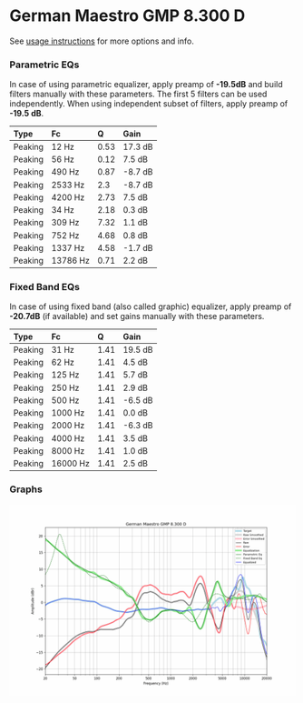 # German Maestro GMP 8.300 D
See [usage instructions](https://github.com/jaakkopasanen/AutoEq#usage) for more options and info.

### Parametric EQs
In case of using parametric equalizer, apply preamp of **-19.5dB** and build filters manually
with these parameters. The first 5 filters can be used independently.
When using independent subset of filters, apply preamp of **-19.5 dB**.

| Type    | Fc       |    Q | Gain    |
|:--------|:---------|:-----|:--------|
| Peaking | 12 Hz    | 0.53 | 17.3 dB |
| Peaking | 56 Hz    | 0.12 | 7.5 dB  |
| Peaking | 490 Hz   | 0.87 | -8.7 dB |
| Peaking | 2533 Hz  | 2.3  | -8.7 dB |
| Peaking | 4200 Hz  | 2.73 | 7.5 dB  |
| Peaking | 34 Hz    | 2.18 | 0.3 dB  |
| Peaking | 309 Hz   | 7.32 | 1.1 dB  |
| Peaking | 752 Hz   | 4.68 | 0.8 dB  |
| Peaking | 1337 Hz  | 4.58 | -1.7 dB |
| Peaking | 13786 Hz | 0.71 | 2.2 dB  |

### Fixed Band EQs
In case of using fixed band (also called graphic) equalizer, apply preamp of **-20.7dB**
(if available) and set gains manually with these parameters.

| Type    | Fc       |    Q | Gain    |
|:--------|:---------|:-----|:--------|
| Peaking | 31 Hz    | 1.41 | 19.5 dB |
| Peaking | 62 Hz    | 1.41 | 4.5 dB  |
| Peaking | 125 Hz   | 1.41 | 5.7 dB  |
| Peaking | 250 Hz   | 1.41 | 2.9 dB  |
| Peaking | 500 Hz   | 1.41 | -6.5 dB |
| Peaking | 1000 Hz  | 1.41 | 0.0 dB  |
| Peaking | 2000 Hz  | 1.41 | -6.3 dB |
| Peaking | 4000 Hz  | 1.41 | 3.5 dB  |
| Peaking | 8000 Hz  | 1.41 | 1.0 dB  |
| Peaking | 16000 Hz | 1.41 | 2.5 dB  |

### Graphs
![](./German%20Maestro%20GMP%208.300%20D.png)